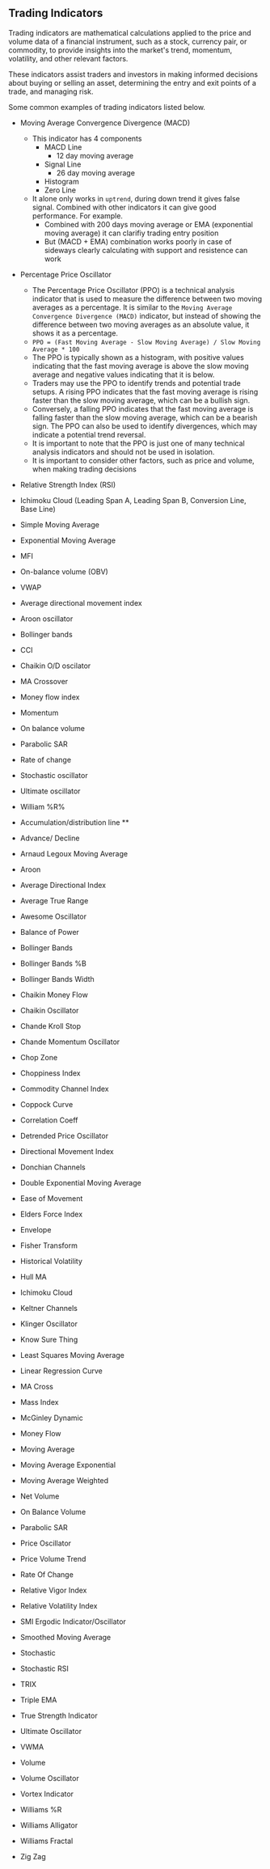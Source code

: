 ## Trading Indicators

Trading indicators are mathematical calculations applied to the price and volume data of a financial instrument, such as a stock, currency pair, or commodity, to provide insights into the market's trend, momentum, volatility, and other relevant factors.

These indicators assist traders and investors in making informed decisions about buying or selling an asset, determining the entry and exit points of a trade, and managing risk. 

Some common examples of trading indicators listed below.

- Moving Average Convergence Divergence (MACD)
    - This indicator has 4 components
        - MACD Line
            - 12 day moving average
        - Signal Line
            - 26 day moving average
        - Histogram
        - Zero Line
    - It alone only works in `uptrend`, during down trend it gives false signal. Combined with other indicators it can give good performance. For example.
        - Combined with 200 days moving average or EMA (exponential moving average) it can clarifiy trading entry position
        - But (MACD + EMA) combination works poorly in case of sideways clearly calculating with support and resistence can work

- Percentage Price Oscillator
    - The Percentage Price Oscillator (PPO) is a technical analysis indicator that is used to measure the difference between two moving averages as a percentage. It is similar to the `Moving Average Convergence Divergence (MACD)` indicator, but instead of showing the difference between two moving averages as an absolute value, it shows it as a percentage.
    - `PPO = (Fast Moving Average - Slow Moving Average) / Slow Moving Average * 100`
    - The PPO is typically shown as a histogram, with positive values indicating that the fast moving average is above the slow moving average and negative values indicating that it is below.
    - Traders may use the PPO to identify trends and potential trade setups. A rising PPO indicates that the fast moving average is rising faster than the slow moving average, which can be a bullish sign. 
    - Conversely, a falling PPO indicates that the fast moving average is falling faster than the slow moving average, which can be a bearish sign. The PPO can also be used to identify divergences, which may indicate a potential trend reversal.
    - It is important to note that the PPO is just one of many technical analysis indicators and should not be used in isolation. 
    - It is important to consider other factors, such as price and volume, when making trading decisions

- Relative Strength Index (RSI)
- Ichimoku Cloud (Leading Span A, Leading Span B, Conversion Line, Base Line)
- Simple Moving Average
- Exponential Moving Average
- MFI
- On-balance volume (OBV)
- VWAP
- Average directional movement index
- Aroon oscillator
- Bollinger bands
- CCI
- Chaikin O/D oscilator
- MA Crossover
- Money flow index
- Momentum
- On balance volume
- Parabolic SAR
- Rate of change
- Stochastic oscillator
- Ultimate oscillator
- William %R%
- Accumulation/distribution line **
- Advance/ Decline
- Arnaud Legoux Moving Average
- Aroon
- Average Directional Index
- Average True Range
- Awesome Oscillator
- Balance of Power
- Bollinger Bands
- Bollinger Bands %B
- Bollinger Bands Width
- Chaikin Money Flow
- Chaikin Oscillator
- Chande Kroll Stop
- Chande Momentum Oscillator
- Chop Zone
- Choppiness Index
- Commodity Channel Index
- Coppock Curve
- Correlation Coeff
- Detrended Price Oscillator
- Directional Movement Index
- Donchian Channels
- Double Exponential Moving Average
- Ease of Movement
- Elders Force Index
- Envelope
- Fisher Transform
- Historical Volatility
- Hull MA
- Ichimoku Cloud
- Keltner Channels
- Klinger Oscillator
- Know Sure Thing
- Least Squares Moving Average
- Linear Regression Curve
- MA Cross
- Mass Index
- McGinley Dynamic
- Money Flow
- Moving Average
- Moving Average Exponential
- Moving Average Weighted
- Net Volume
- On Balance Volume
- Parabolic SAR
- Price Oscillator
- Price Volume Trend
- Rate Of Change
- Relative Vigor Index
- Relative Volatility Index
- SMI Ergodic Indicator/Oscillator
- Smoothed Moving Average
- Stochastic
- Stochastic RSI
- TRIX
- Triple EMA
- True Strength Indicator
- Ultimate Oscillator
- VWMA
- Volume
- Volume Oscillator
- Vortex Indicator
- Williams %R
- Williams Alligator
- Williams Fractal
- Zig Zag